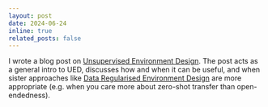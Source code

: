 ```yaml
---
layout: post
date: 2024-06-24
inline: true
related_posts: false
---
```


I wrote a blog post on [Unsupervised Environment Design](https://agents.inf.ed.ac.uk/blog/unsupervised-environment-design/). The post acts as a general intro to UED, discusses how and when it can be useful, and when sister approaches like [Data Regularised Environment Design](https://arxiv.org/abs/2402.03479) are more appropriate (e.g. when you care more about zero-shot transfer than open-endedness).
